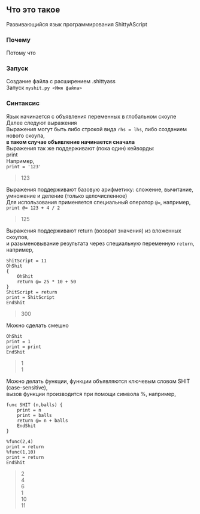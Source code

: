 ## Что это такое
Развивающийся язык программирования ShittyAScript  
### Почему
Потому что

### Запуск
Создание файла с расширением .shittyass  
Запуск ```myshit.py <Имя файла>``` 

### Синтаксис
Язык начинается с объявления переменных в глобальном скоупе  
Далее следуют выражения  
Выражения могут быть либо строкой вида `rhs = lhs`, либо созданием нового скоупа,  
**в таком случае объявление начинается сначала**  
Выражения так же поддерживают (пока один) кейворды:  
print  
Например,  
`print = '123'`
>123

Выражения поддерживают базовую арифметику: сложение, вычитание, умножение и деление (только целочисленное)  
Для использования применяется специальный оператор `@=`, например,  
`print @= 123 + 4 / 2`
> 125  

Выражения поддерживают return (возврат значения) из вложенных скоупов,  
и разыменовывание результата через специальную переменную `return`, например,  
``` 
ShitScript = 11
OhShit
{
    OhShit
    return @= 25 * 10 + 50
}
ShitScript = return
print = ShitScript
EndShit
```
> 300  

Можно сделать смешно
```
OhShit
print = 1
print = print
EndShit
```
>1  
>1

Можно делать функции, функции объявляются ключевым словом SHIT (case-sensitive),  
вызов функции производится при помощи символа %, например,  

```
func SHIT (n,balls) {
    print = n
    print = balls
    return @= n + balls
    EndShit
}

%func(2,4)
print = return
%func(1,10)
print = return
EndShit
```
>2  
>4  
>6  
>1  
>10  
>11  



